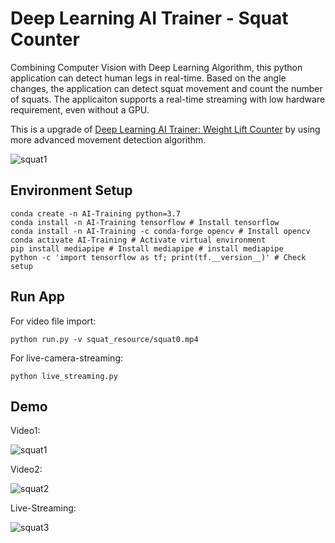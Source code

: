
# Deep Learning AI Trainer - Squat Counter

Combining Computer Vision with Deep Learning Algorithm, this python application can detect human legs in real-time. Based on the angle changes, the application can detect squat movement and count the number of squats. The applicaiton supports a real-time streaming with low hardware requirement, even without a GPU.

This is a upgrade of [Deep Learning AI Trainer: Weight Lift Counter](https://github.com/Yingda-Guo/Deep-Learning-AI-Trainer-Weight-Lift-Counter) by using more advanced movement detection algorithm.

![squat1](https://user-images.githubusercontent.com/13625416/128951652-95c137cd-9403-423f-b3e4-d9d7ba9f9704.gif)
## Environment Setup

    conda create -n AI-Training python=3.7 
    conda install -n AI-Training tensorflow # Install tensorflow 
    conda install -n AI-Training -c conda-forge opencv # Install opencv
    conda activate AI-Training # Activate virtual environment
    pip install mediapipe # Install mediapipe # install mediapipe
    python -c 'import tensorflow as tf; print(tf.__version__)' # Check setup

## Run App
   

For video file import:
    
    python run.py -v squat_resource/squat0.mp4
For live-camera-streaming:

    python live_streaming.py

## Demo

Video1:

![squat1](https://user-images.githubusercontent.com/13625416/128951657-0c5051a4-e09d-4ec1-b74b-ab71d1543cd4.gif)

Video2:

![squat2](https://user-images.githubusercontent.com/13625416/128952009-516027e6-4b78-4ab8-89a2-adb3ded2b029.gif)

Live-Streaming:

![squat3](https://user-images.githubusercontent.com/13625416/128952367-5c28fc54-8684-4f6b-8bad-b93476d85f48.gif)
